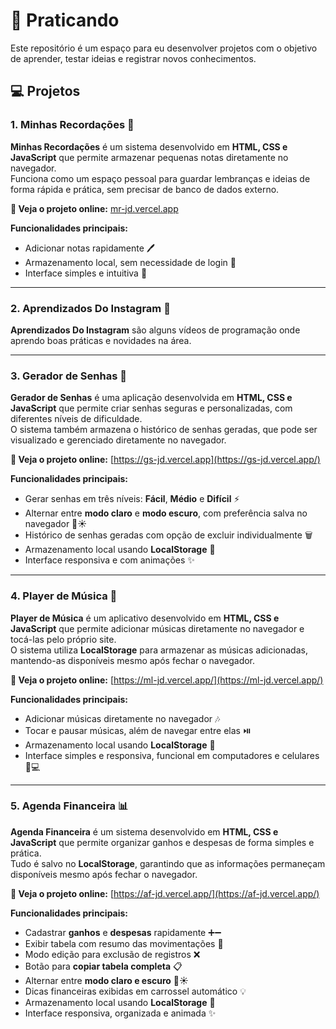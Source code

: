 # 🌟 Praticando

Este repositório é um espaço para eu desenvolver projetos com o objetivo de aprender, testar ideias e registrar novos conhecimentos.

## 💻 Projetos

### 1. Minhas Recordações 📝
**Minhas Recordações** é um sistema desenvolvido em **HTML, CSS e JavaScript** que permite armazenar pequenas notas diretamente no navegador.  
Funciona como um espaço pessoal para guardar lembranças e ideias de forma rápida e prática, sem precisar de banco de dados externo.

**🚀 Veja o projeto online:** [mr-jd.vercel.app](https://mr-jd.vercel.app)

**Funcionalidades principais:**
- Adicionar notas rapidamente 🖊️
- Armazenamento local, sem necessidade de login 💾
- Interface simples e intuitiva 🎨

---

### 2. Aprendizados Do Instagram 📝
**Aprendizados Do Instagram** são alguns vídeos de programação onde aprendo boas práticas e novidades na área.

---

### 3. Gerador de Senhas 🔐
**Gerador de Senhas** é uma aplicação desenvolvida em **HTML, CSS e JavaScript** que permite criar senhas seguras e personalizadas, com diferentes níveis de dificuldade.  
O sistema também armazena o histórico de senhas geradas, que pode ser visualizado e gerenciado diretamente no navegador.

**🚀 Veja o projeto online:** [https://gs-jd.vercel.app](https://gs-jd.vercel.app/)

**Funcionalidades principais:**
- Gerar senhas em três níveis: **Fácil**, **Médio** e **Difícil** ⚡  
- Alternar entre **modo claro** e **modo escuro**, com preferência salva no navegador 🌙☀️  
- Histórico de senhas geradas com opção de excluir individualmente 🗑️  
- Armazenamento local usando **LocalStorage** 💾  
- Interface responsiva e com animações ✨

---

### 4. Player de Música 🎵
**Player de Música** é um aplicativo desenvolvido em **HTML, CSS e JavaScript** que permite adicionar músicas diretamente no navegador e tocá-las pelo próprio site.  
O sistema utiliza **LocalStorage** para armazenar as músicas adicionadas, mantendo-as disponíveis mesmo após fechar o navegador.

**🚀 Veja o projeto online:** [https://ml-jd.vercel.app/](https://ml-jd.vercel.app/)

**Funcionalidades principais:**
- Adicionar músicas diretamente no navegador 🎶  
- Tocar e pausar músicas, além de navegar entre elas ⏯️  
- Armazenamento local usando **LocalStorage** 💾  
- Interface simples e responsiva, funcional em computadores e celulares 📱💻

---

### 5. Agenda Financeira 📊
**Agenda Financeira** é um sistema desenvolvido em **HTML, CSS e JavaScript** que permite organizar ganhos e despesas de forma simples e prática.  
Tudo é salvo no **LocalStorage**, garantindo que as informações permaneçam disponíveis mesmo após fechar o navegador.

**🚀 Veja o projeto online:** [https://af-jd.vercel.app/](https://af-jd.vercel.app/)

**Funcionalidades principais:**
- Cadastrar **ganhos** e **despesas** rapidamente ➕➖  
- Exibir tabela com resumo das movimentações 📑  
- Modo edição para exclusão de registros ❌  
- Botão para **copiar tabela completa** 📋  
- Alternar entre **modo claro e escuro** 🌙☀️  
- Dicas financeiras exibidas em carrossel automático 💡  
- Armazenamento local usando **LocalStorage** 💾  
- Interface responsiva, organizada e animada ✨
